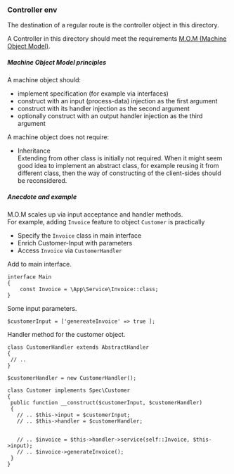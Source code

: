 ### Controller env

The destination of a regular route is the controller object in this directory.

A Controller in this directory should meet the requirements [M.O.M (Machine Object Model)](http://webist.nl/articles/machine-object-model.md).

##### Machine Object Model principles
A machine object should: 
  + implement specification (for example via interfaces)
  + construct with an input (process-data) injection as the first argument
  + construct with its handler injection as the second argument
  + optionally construct with an output handler injection as the third argument
  
A machine object does not require:
  + Inheritance   
  Extending from other class is initially not required.
  When it might seem good idea to implement an abstract class, for example reusing it from different class, 
  then the way of constructing of the client-sides should be reconsidered.
  
  
##### Anecdote and example
M.O.M scales up via input acceptance and handler methods.  
For example, adding `Invoice` feature to object `Customer` is practically
  + Specify the `Invoice` class in main interface
  + Enrich Customer-Input with parameters
  + Access `Invoice` via `CustomerHandler`
 
 
Add to main interface. 
```
interface Main
{
    const Invoice = \App\Service\Invoice::class;
}
```  
Some input parameters.
```
$customerInput = ['genereateInvoice' => true ];
```
Handler method for the customer object.
```
class CustomerHandler extends AbstractHandler 
{
 // ..
}
```

```
$customerHandler = new CustomerHandler();
```
```
class Customer implements Spec\Customer
{
 public function __construct($customerInput, $customerHandler) 
 {
   // .. $this->input = $customerInput;
   // .. $this->handler = $customerHandler;   
   
   
   // .. $invoice = $this->handler->service(self::Invoice, $this->input);
   // .. $invoice->generateInvoice();
 }
}
```


